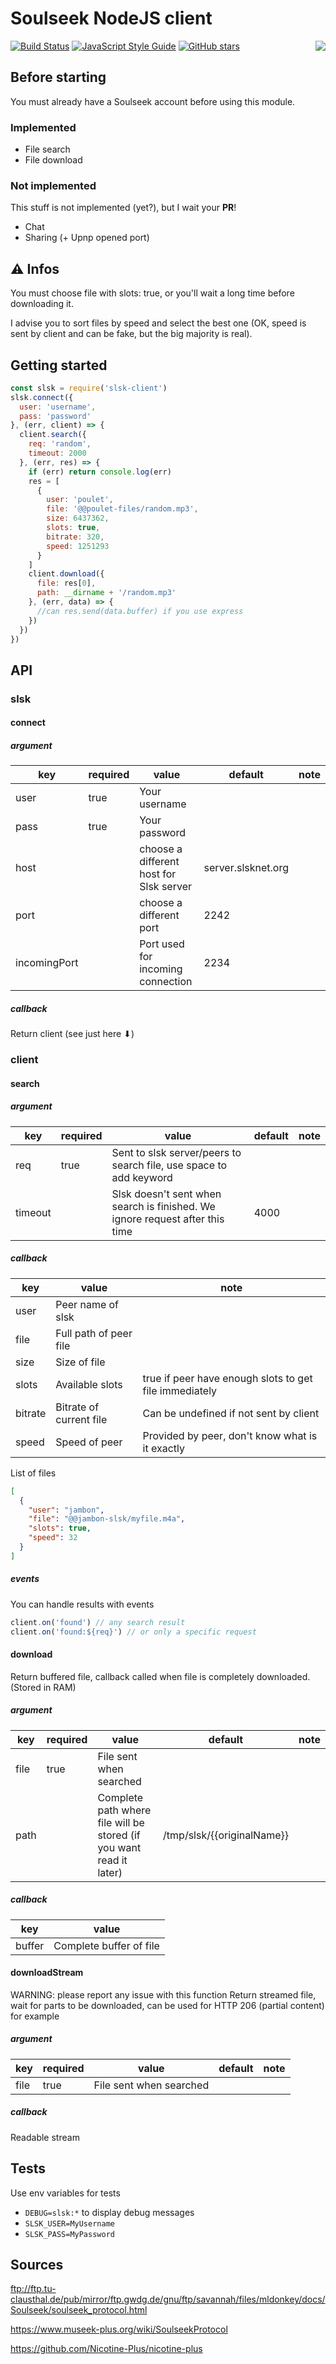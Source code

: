 # Soulseek NodeJS client

<img align="right" src="https://fruitice.fr/logo-slsk.png"/>

[![Build Status](https://travis-ci.org/f-hj/slsk-client.svg?branch=master)](https://travis-ci.org/f-hj/slsk-client)
[![JavaScript Style Guide](https://img.shields.io/badge/code_style-standard-brightgreen.svg)](https://standardjs.com)
[![GitHub stars](https://img.shields.io/github/stars/f-hj/slsk-client.svg)](https://github.com/f-hj/slsk-client/stargazers)

## Before starting

You must already have a Soulseek account before using this module.

### Implemented
- File search
- File download

### Not implemented

This stuff is not implemented (yet?), but I wait your __PR__!
- Chat
- Sharing (+ Upnp opened port)

## ⚠ Infos
You must choose file with slots: true, or you'll wait a long time before downloading it.

I advise you to sort files by speed and select the best one (OK, speed is sent by client and can be fake, but the big majority is real).

## Getting started
```js
const slsk = require('slsk-client')
slsk.connect({
  user: 'username',
  pass: 'password'
}, (err, client) => {
  client.search({
    req: 'random',
    timeout: 2000
  }, (err, res) => {
    if (err) return console.log(err)
    res = [
      {
        user: 'poulet',
        file: '@@poulet-files/random.mp3',
        size: 6437362,
        slots: true,
        bitrate: 320,
        speed: 1251293
      }
    ]
    client.download({
      file: res[0],
      path: __dirname + '/random.mp3'
    }, (err, data) => {
      //can res.send(data.buffer) if you use express
    })
  })
})
```

## API
### slsk
#### connect
##### argument
| key | required | value | default | note |
|-----|----------|-------|---------|------|
|user| true |Your username|
|pass| true| Your password|
|host||choose a different host for Slsk server|server.slsknet.org|
|port||choose a different port|2242|
|incomingPort||Port used for incoming connection|2234|

##### callback
Return client (see just here ⬇)

### client
#### search
##### argument
| key | required | value | default | note |
|-----|----------|-------|---------|------|
|req|true|Sent to slsk server/peers to search file, use space to add keyword|
|timeout||Slsk doesn't sent when search is finished. We ignore request after this time|4000|

##### callback

|key | value | note |
|-----|-------|------|
|user|Peer name of slsk|
|file|Full path of peer file|
|size|Size of file|
|slots|Available slots|true if peer have enough slots to get file immediately|
|bitrate|Bitrate of current file|Can be undefined if not sent by client|
|speed|Speed of peer|Provided by peer, don't know what is it exactly|

List of files
```json
[
  {
    "user": "jambon",
    "file": "@@jambon-slsk/myfile.m4a",
    "slots": true,
    "speed": 32
  }
]
```

##### events
You can handle results with events
```js
client.on('found') // any search result
client.on('found:${req}') // or only a specific request
```

#### download

Return buffered file, callback called when file is completely downloaded. (Stored in RAM)

##### argument
| key | required | value | default | note |
|-----|----------|-------|---------|------|
|file|true|File sent when searched|
|path||Complete path where file will be stored (if you want read it later)|/tmp/slsk/{{originalName}}|

##### callback
| key | value |
|-----|-------|
|buffer|Complete buffer of file|

#### downloadStream
WARNING: please report any issue with this function
Return streamed file, wait for parts to be downloaded, can be used for HTTP 206 (partial content) for example

##### argument
| key | required | value | default | note |
|-----|----------|-------|---------|------|
|file|true|File sent when searched|

##### callback
Readable stream

## Tests

Use env variables for tests
- `DEBUG=slsk:*` to display debug messages
- `SLSK_USER=MyUsername`
- `SLSK_PASS=MyPassword`

## Sources

ftp://ftp.tu-clausthal.de/pub/mirror/ftp.gwdg.de/gnu/ftp/savannah/files/mldonkey/docs/Soulseek/soulseek_protocol.html

https://www.museek-plus.org/wiki/SoulseekProtocol

https://github.com/Nicotine-Plus/nicotine-plus
